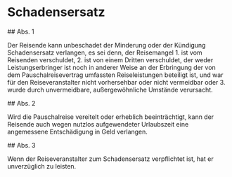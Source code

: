 # Schadensersatz



\#\# Abs. 1

 Der Reisende kann unbeschadet der Minderung oder der Kündigung Schadensersatz verlangen, es sei denn, der Reisemangel  1\.
 ist vom Reisenden verschuldet,
 2\.
 ist von einem Dritten verschuldet, der weder Leistungserbringer ist noch in anderer Weise an der Erbringung der von dem Pauschalreisevertrag umfassten Reiseleistungen beteiligt ist, und war für den Reiseveranstalter nicht vorhersehbar oder nicht vermeidbar oder
 3\.
 wurde durch unvermeidbare, außergewöhnliche Umstände verursacht.


\#\# Abs. 2

 Wird die Pauschalreise vereitelt oder erheblich beeinträchtigt, kann der Reisende auch wegen nutzlos aufgewendeter Urlaubszeit eine angemessene Entschädigung in Geld verlangen.

\#\# Abs. 3

 Wenn der Reiseveranstalter zum Schadensersatz verpflichtet ist, hat er unverzüglich zu leisten. 

